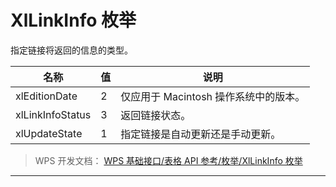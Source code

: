 # XlLinkInfo 枚举

指定链接将返回的信息的类型。

| 名称             | 值  | 说明                                  |
|------------------|-----|---------------------------------------|
| xlEditionDate    | 2   | 仅应用于 Macintosh 操作系统中的版本。 |
| xlLinkInfoStatus | 3   | 返回链接状态。                        |
| xlUpdateState    | 1   | 指定链接是自动更新还是手动更新。      |

> WPS 开发文档： [WPS 基础接口/表格 API 参考/枚举/XlLinkInfo 枚举](https://qn.cache.wpscdn.cn/encs/doc/office_v19/topics/WPS%20%E5%9F%BA%E7%A1%80%E6%8E%A5%E5%8F%A3/%E8%A1%A8%E6%A0%BC%20API%20%E5%8F%82%E8%80%83/%E6%9E%9A%E4%B8%BE/XlLinkInfo%20%E6%9E%9A%E4%B8%BE.html)

------------------------------------------------------------------------
